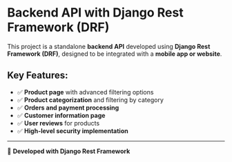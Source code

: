 # Backend API with Django Rest Framework (DRF)

This project is a standalone **backend API** developed using **Django Rest Framework (DRF)**, designed to be integrated with a **mobile app or website**.

## Key Features:
- ✅ **Product page** with advanced filtering options  
- ✅ **Product categorization** and filtering by category  
- ✅ **Orders and payment processing**  
- ✅ **Customer information page**  
- ✅ **User reviews** for products  
- ✅ **High-level security implementation**  

---
🚀 **Developed with Django Rest Framework**
